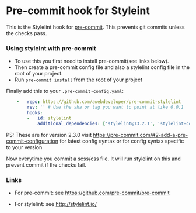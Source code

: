 Pre-commit hook for Styleint  
=============================

This is the Stylelint hook for [pre-commit](https://github.com/pre-commit/pre-commit). This prevents git commits unless the checks pass. 


### Using styleint with pre-commit

- To use this you first need to install pre-commit(see links below). 
- Then create a pre-commit config file and also a stylelint config file in the root of your project. 
- Run `pre-commit install` from the root of your project

Finally add this to your `.pre-commit-config.yaml`:

```yaml
    -   repo: https://github.com/awebdeveloper/pre-commit-stylelint
        rev: '' # Use the sha or tag you want to point at like 0.0.1
        hooks:
        -   id: stylelint
            additional_dependencies: ['stylelint@13.2.1', 'stylelint-config-standard@20.0.0']
 ```
PS: These are for version 2.3.0 visit https://pre-commit.com/#2-add-a-pre-commit-configuration for latest config syntax or for config syntax specific to your version

 Now everytime you commit a scss/css file. It will run stylelint on this and prevent commit if the checks fail.
 
 ### Links
 - For pre-commit: see https://github.com/pre-commit/pre-commit

 - For stylelint: see http://stylelint.io/


